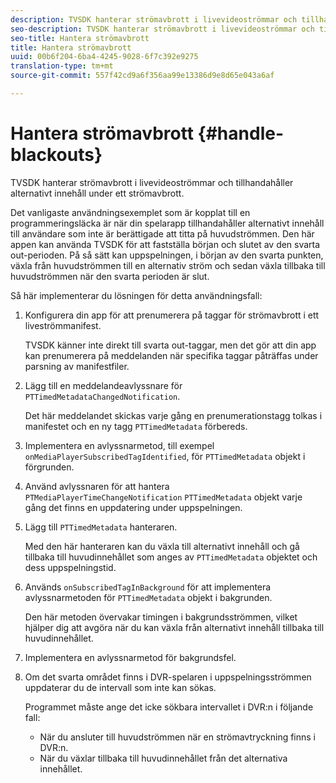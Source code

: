 ```yaml
---
description: TVSDK hanterar strömavbrott i livevideoströmmar och tillhandahåller alternativt innehåll under ett strömavbrott.
seo-description: TVSDK hanterar strömavbrott i livevideoströmmar och tillhandahåller alternativt innehåll under ett strömavbrott.
seo-title: Hantera strömavbrott
title: Hantera strömavbrott
uuid: 00b6f204-6ba4-4245-9028-6f7c392e9275
translation-type: tm+mt
source-git-commit: 557f42cd9a6f356aa99e13386d9e8d65e043a6af

---
```



# Hantera strömavbrott {#handle-blackouts}

TVSDK hanterar strömavbrott i livevideoströmmar och tillhandahåller alternativt innehåll under ett strömavbrott.

Det vanligaste användningsexemplet som är kopplat till en programmeringsläcka är när din spelarapp tillhandahåller alternativt innehåll till användare som inte är berättigade att titta på huvudströmmen. Den här appen kan använda TVSDK för att fastställa början och slutet av den svarta out-perioden. På så sätt kan uppspelningen, i början av den svarta punkten, växla från huvudströmmen till en alternativ ström och sedan växla tillbaka till huvudströmmen när den svarta perioden är slut.

Så här implementerar du lösningen för detta användningsfall:

1. Konfigurera din app för att prenumerera på taggar för strömavbrott i ett liveströmmanifest.

   TVSDK känner inte direkt till svarta out-taggar, men det gör att din app kan prenumerera på meddelanden när specifika taggar påträffas under parsning av manifestfiler.
1. Lägg till en meddelandeavlyssnare för `PTTimedMetadataChangedNotification`.

   Det här meddelandet skickas varje gång en prenumerationstagg tolkas i manifestet och en ny tagg `PTTimedMetadata` förbereds.

1. Implementera en avlyssnarmetod, till exempel `onMediaPlayerSubscribedTagIdentified`, för `PTTimedMetadata` objekt i förgrunden.

1. Använd avlyssnaren för att hantera `PTMediaPlayerTimeChangeNotification` `PTTimedMetadata` objekt varje gång det finns en uppdatering under uppspelningen.

1. Lägg till `PTTimedMetadata` hanteraren.

   Med den här hanteraren kan du växla till alternativt innehåll och gå tillbaka till huvudinnehållet som anges av `PTTimedMetadata` objektet och dess uppspelningstid.

1. Används `onSubscribedTagInBackground` för att implementera avlyssnarmetoden för `PTTimedMetadata` objekt i bakgrunden.

   Den här metoden övervakar timingen i bakgrundsströmmen, vilket hjälper dig att avgöra när du kan växla från alternativt innehåll tillbaka till huvudinnehållet.

1. Implementera en avlyssnarmetod för bakgrundsfel.
1. Om det svarta området finns i DVR-spelaren i uppspelningsströmmen uppdaterar du de intervall som inte kan sökas.

   Programmet måste ange det icke sökbara intervallet i DVR:n i följande fall:

   * När du ansluter till huvudströmmen när en strömavtryckning finns i DVR:n.
   * När du växlar tillbaka till huvudinnehållet från det alternativa innehållet.